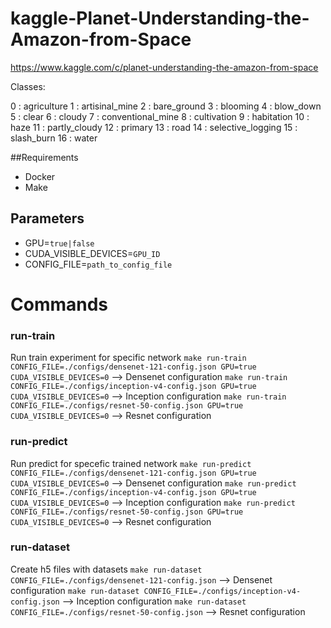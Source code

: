 # kaggle-Planet-Understanding-the-Amazon-from-Space
https://www.kaggle.com/c/planet-understanding-the-amazon-from-space

Classes:

0  : agriculture
1  : artisinal_mine
2  : bare_ground
3  : blooming
4  : blow_down
5  : clear
6  : cloudy
7  : conventional_mine
8  : cultivation
9  : habitation
10 : haze
11 : partly_cloudy
12 : primary
13 : road
14 : selective_logging
15 : slash_burn
16 : water


##Requirements
* Docker
* Make

## Parameters
* GPU=`true|false`
* CUDA_VISIBLE_DEVICES=`GPU_ID`
* CONFIG_FILE=`path_to_config_file`

# Commands

### run-train
Run train experiment for specific network
`make run-train CONFIG_FILE=./configs/densenet-121-config.json GPU=true CUDA_VISIBLE_DEVICES=0` --> Densenet configuration
`make run-train CONFIG_FILE=./configs/inception-v4-config.json GPU=true CUDA_VISIBLE_DEVICES=0` --> Inception configuration
`make run-train CONFIG_FILE=./configs/resnet-50-config.json GPU=true CUDA_VISIBLE_DEVICES=0` --> Resnet configuration

### run-predict
Run predict for specefic trained network
`make run-predict CONFIG_FILE=./configs/densenet-121-config.json GPU=true CUDA_VISIBLE_DEVICES=0` --> Densenet configuration
`make run-predict CONFIG_FILE=./configs/inception-v4-config.json GPU=true CUDA_VISIBLE_DEVICES=0` --> Inception configuration
`make run-predict CONFIG_FILE=./configs/resnet-50-config.json GPU=true CUDA_VISIBLE_DEVICES=0` --> Resnet configuration

### run-dataset
Create h5 files with datasets
`make run-dataset CONFIG_FILE=./configs/densenet-121-config.json` --> Densenet configuration
`make run-dataset CONFIG_FILE=./configs/inception-v4-config.json` --> Inception configuration
`make run-dataset CONFIG_FILE=./configs/resnet-50-config.json` --> Resnet configuration
